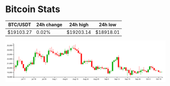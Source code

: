 # Bitcoin Stats

BTC/USDT|24h change|24h high|24h low|
|---|---|---|---|
|$19103.27|0.02%|$19203.14|$18918.01|

<img src="./chart.svg">

